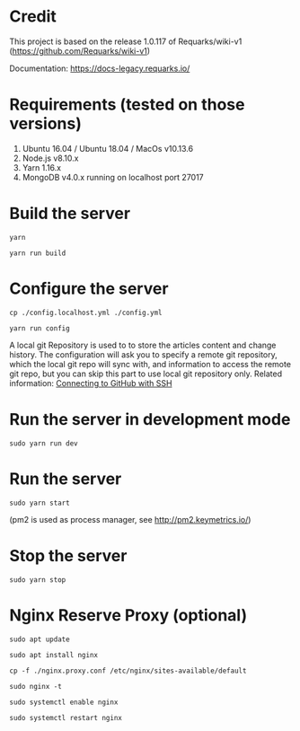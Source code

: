 # Credit
This project is based on the release 1.0.117 of Requarks/wiki-v1 (https://github.com/Requarks/wiki-v1)

Documentation: https://docs-legacy.requarks.io/

# Requirements (tested on those versions)
1. Ubuntu 16.04 / Ubuntu 18.04 / MacOs v10.13.6
2. Node.js v8.10.x
3. Yarn 1.16.x
4. MongoDB v4.0.x running on localhost port 27017

# Build the server

`yarn`

`yarn run build`

# Configure the server

`cp ./config.localhost.yml ./config.yml`

`yarn run config`

A local git Repository is used to to store the articles content and change history. The configuration will ask you to specify a remote git repository, which the local git repo will sync with, and information to access the remote git repo, but you can skip this part to use local git repository only. Related information: [Connecting to GitHub with SSH](https://help.github.com/en/articles/connecting-to-github-with-ssh)


# Run the server in development mode

`sudo yarn run dev`

# Run the server

`sudo yarn start`

(pm2 is used as process manager, see http://pm2.keymetrics.io/)

# Stop the server

`sudo yarn stop`

# Nginx Reserve Proxy (optional)

`sudo apt update`

`sudo apt install nginx`

`cp -f ./nginx.proxy.conf /etc/nginx/sites-available/default`

`sudo nginx -t`

`sudo systemctl enable nginx`

`sudo systemctl restart nginx`
